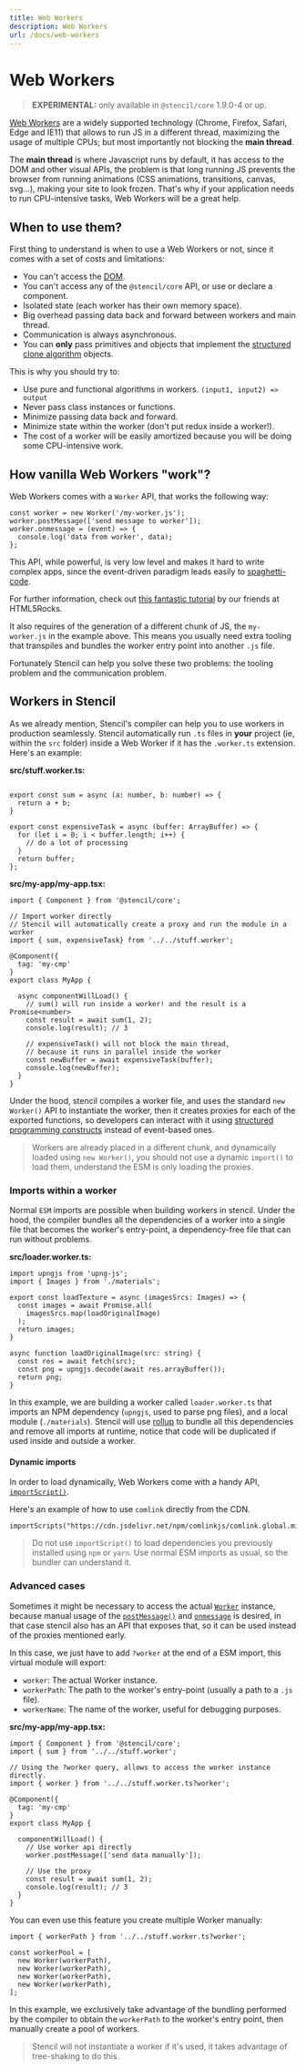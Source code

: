 ```yaml
---
title: Web Workers
description: Web Workers
url: /docs/web-workers
---
```


# Web Workers

> **EXPERIMENTAL:** only available in `@stencil/core` 1.9.0-4 or up.

[Web Workers](https://developer.mozilla.org/en-US/docs/Web/API/Web_Workers_API/Using_web_workers) are a widely supported technology (Chrome, Firefox, Safari, Edge and IE11) that allows to run JS in a different thread, maximizing the usage of multiple CPUs; but most importantly not blocking the **main thread**.

The **main thread** is where Javascript runs by default, it has access to the DOM and other visual APIs, the problem is that long running JS prevents the browser from running animations (CSS animations, transitions, canvas, svg...), making your site to look frozen. That's why if your application needs to run CPU-intensive tasks, Web Workers will be a great help.


## When to use them?

First thing to understand is when to use a Web Workers or not, since it comes with a set of costs and limitations:

- You can't access the [DOM](https://developer.mozilla.org/en-US/docs/Web/API/Document_Object_Model/Introduction).
- You can't access any of the `@stencil/core` API, or use or declare a component.
- Isolated state (each worker has their own memory space).
- Big overhead passing data back and forward between workers and main thread.
- Communication is always asynchronous.
- You can **only** pass primitives and objects that implement the [structured clone algorithm](https://developer.mozilla.org/en-US/docs/Web/API/Web_Workers_API/Structured_clone_algorithm) objects.

This is why you should try to:

- Use pure and functional algorithms in workers. `(input1, input2) => output`
- Never pass class instances or functions.
- Minimize passing data back and forward.
- Minimize state within the worker (don't put redux inside a worker!).
- The cost of a worker will be easily amortized because you will be doing some CPU-intensive work.


## How vanilla Web Workers "work"?

Web Workers comes with a `Worker` API, that works the following way:

```tsx
const worker = new Worker('/my-worker.js');
worker.postMessage(['send message to worker']);
worker.onmessage = (event) => {
  console.log('data from worker', data);
};
```

This API, while powerful, is very low level and makes it hard to write complex apps, since the event-driven paradigm leads easily to [spaghetti-code](https://en.wikipedia.org/wiki/Spaghetti_code).

For further information, check out [this fantastic tutorial](https://www.html5rocks.com/en/tutorials/workers/basics/) by our friends at HTML5Rocks.

It also requires of the generation of a different chunk of JS, the `my-worker.js` in the example above. This means you usually need extra tooling that transpiles and bundles the worker entry point into another `.js` file.

Fortunately Stencil can help you solve these two problems: the tooling problem and the communication problem.

## Workers in Stencil

As we already mention, Stencil's compiler can help you to use workers in production seamlessly. Stencil automatically run `.ts` files in **your** project (ie, within the `src` folder) inside a Web Worker if it has the `.worker.ts` extension. Here's an example:

**src/stuff.worker.ts:**

```tsx

export const sum = async (a: number, b: number) => {
  return a + b;
}

export const expensiveTask = async (buffer: ArrayBuffer) => {
  for (let i = 0; i < buffer.length; i++) {
    // do a lot of processing
  }
  return buffer;
};
```

**src/my-app/my-app.tsx:**
```tsx
import { Component } from '@stencil/core';

// Import worker directly
// Stencil will automatically create a proxy and run the module in a worker
import { sum, expensiveTask} from '../../stuff.worker';

@Component({
  tag: 'my-cmp'
}
export class MyApp {

  async componentWillLoad() {
    // sum() will run inside a worker! and the result is a Promise<number>
    const result = await sum(1, 2);
    console.log(result); // 3

    // expensiveTask() will not block the main thread,
    // because it runs in parallel inside the worker
    const newBuffer = await expensiveTask(buffer);
    console.log(newBuffer);
  }
}
```


Under the hood, stencil compiles a worker file, and uses the standard `new Worker()` API to instantiate the worker, then it creates proxies for each of the exported functions, so developers can interact with it using [structured programming constructs](https://en.wikipedia.org/wiki/Structured_programming) instead of event-based ones.

> Workers are already placed in a different chunk, and dynamically loaded using `new Worker()`, you should not use a dynamic `import()` to load them, understand the ESM is only loading the proxies.

### Imports within a worker

Normal `ESM` imports are possible when building workers in stencil. Under the hood, the compiler bundles all the dependencies of a worker into a single file that becomes the worker's entry-point, a dependency-free file that can run without problems.

**src/loader.worker.ts:**

```tsx
import upngjs from 'upng-js';
import { Images } from './materials';

export const loadTexture = async (imagesSrcs: Images) => {
  const images = await Promise.all(
    imagesSrcs.map(loadOriginalImage)
  );
  return images;
}

async function loadOriginalImage(src: string) {
  const res = await fetch(src);
  const png = upngjs.decode(await res.arrayBuffer());
  return png;
}
```

In this example, we are building a worker called `loader.worker.ts` that imports an NPM dependency (`upngjs`, used to parse png files), and a local module (`./materials`). Stencil will use [rollup](https://rollupjs.org/guide/en/) to bundle all this dependencies and remove all imports at runtime, notice that code will be duplicated if used inside and outside a worker.

#### Dynamic imports

In order to load dynamically, Web Workers come with a handy API, [`importScript()`](https://developer.mozilla.org/en-US/docs/Web/API/WorkerGlobalScope/importScripts).

Here's an example of how to use `comlink` directly from the CDN.
```tsx
importScripts("https://cdn.jsdelivr.net/npm/comlinkjs/comlink.global.min.js");
```

> Do not use `importScript()` to load dependencies you previously installed using `npm` or `yarn`. Use normal ESM imports as usual, so the bundler can understand it.

### Advanced cases

Sometimes it might be necessary to access the actual [`Worker`](https://developer.mozilla.org/en-US/docs/Web/API/Worker) instance, because manual usage of the [`postMessage()`](https://developer.mozilla.org/en-US/docs/Web/API/Worker/postMessage) and [`onmessage`](https://developer.mozilla.org/en-US/docs/Web/API/DedicatedWorkerGlobalScope/onmessage) is desired, in that case stencil also has an API that exposes that, so it can be used instead of the proxies mentioned early.

In this case, we just have to add `?worker` at the end of a ESM import, this virtual module will export:
- `worker`: The actual Worker instance.
- `workerPath`: The path to the worker's entry-point (usually a path to a `.js` file).
- `workerName`: The name of the worker, useful for debugging purposes.


**src/my-app/my-app.tsx:**

```tsx
import { Component } from '@stencil/core';
import { sum } from '../../stuff.worker';

// Using the ?worker query, allows to access the worker instance directly.
import { worker } from '../../stuff.worker.ts?worker';

@Component({
  tag: 'my-cmp'
}
export class MyApp {

  componentWillLoad() {
    // Use worker api directly
    worker.postMessage(['send data manually']);

    // Use the proxy
    const result = await sum(1, 2);
    console.log(result); // 3
  }
}
```

You can even use this feature you create multiple Worker manually:

```tsx
import { workerPath } from '../../stuff.worker.ts?worker';

const workerPool = [
  new Worker(workerPath),
  new Worker(workerPath),
  new Worker(workerPath),
  new Worker(workerPath),
];
```

In this example, we exclusively take advantage of the bundling performed by the compiler to obtain the `workerPath` to the worker's entry point, then manually create a pool of workers.

>Stencil will not instantiate a worker if it's used, it takes advantage of tree-shaking to do this.


